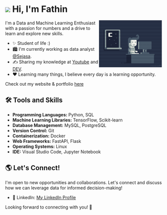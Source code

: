 <h1 class="flex"><img src="https://tva1.sinaimg.cn/large/e6c9d24egy1h1571l0uucg205k05egri.gif" width="32" />&nbsp;Hi, I'm Fathin</h1>

<!--image-->
<div>
  <img align="right" width="40%" src="https://github.com/fathinafiff/fathinafiff/blob/main/night-animation.gif">
</div>

I'm a Data and Machine Learning Enthusiast with a passion for numbers and a drive to learn and explore new skills.

- ✨ Student of life :)
- 🏙  I'm currently working as data analyst [@Sejasa](https://sejasa.com).
- ✍ Sharing my knowledge at [Youtube](https://www.youtube.com/@tinapyp) and [DEV](https://dev.to/fathinafiff).
- ❤ Learning many things, I believe every day is a learning opportunity.

Check out my website & portfolio [here](http://fathinafiff.github.io/)

## 🛠️ Tools and Skills
- **Programming Languages:** Python, SQL
- **Machine Learning Libraries:** TensorFlow, Scikit-learn
- **Database Management:** MySQL, PostgreSQL
- **Version Control:** Git
- **Containerization:** Docker
- **Web Frameworks:** FastAPI, Flask
- **Operating Systems:** Linux
- **IDE:** Visual Studio Code, Jupyter Notebook

## 🌎 Let's Connect!

I'm open to new opportunities and collaborations. Let's connect and discuss how we can leverage data for informed decision-making!

- 💼 LinkedIn: [My LinkedIn Profile](https://www.linkedin.com/in/fathinafiff)

Looking forward to connecting with you! 🌟
